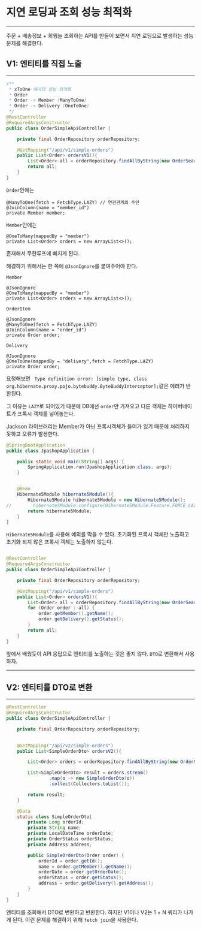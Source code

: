 # 지연 로딩과 조회 성능 최적화

---

주문 + 배송정보 + 회웡늘 조회하는 API를 만들어 보면서 지연 로딩으로 발생하는 성능 문제를 해결한다.

## V1: 엔티티를 직접 노출

---

```java
/**
 * xToOne 에서의 성능 최적화
 * Order
 * Order -> Member (ManyToOne)
 * Order -> Delivery (OneToOne)
 */
@RestController
@RequiredArgsConstructor
public class OrderSimpleApiController {

    private final OrderRepository orderRepository;

    @GetMapping("/api/v1/simple-orders")
    public List<Order> ordersV1(){
        List<Order> all = orderRepository.findAllByString(new OrderSearch());
        return all;
    }
}
```

`Order`안에는 

```text
@ManyToOne(fetch = FetchType.LAZY) // 연관관계의 주인
@JoinColumn(name = "member_id")
private Member member;
```

`Member`안에는

```text
@OneToMany(mappedBy = "member")
private List<Order> orders = new ArrayList<>();
```

존재해서 무한루프에 빠지게 된다.

해결하기 위해서는 한 쪽에 `@JsonIgnore`를 붙여주어야 한다.

```text
Member

@JsonIgnore
@OneToMany(mappedBy = "member")
private List<Order> orders = new ArrayList<>();
```

```text
OrderItem

@JsonIgnore
@ManyToOne(fetch = FetchType.LAZY)
@JoinColumn(name = "order_id")
private Order order;
```

```text
Delivery

@JsonIgnore
@OneToOne(mappedBy = "delivery",fetch = FetchType.LAZY)
private Order order;
```

요청해보면 ` Type definition error: [simple type, class org.hibernate.proxy.pojo.bytebuddy.ByteBuddyInterceptor];`같은 에러가 반환된다.

그 이유는 `LAZY`로 되어있기 때문에 DB에선 `order`만 가져오고 다른 객체는 하이버네이트가 프록시 객체를 넣어놓는다.

Jackson 라이브러리는 Member가 아닌 프록시객체가 들어가 있기 때문에 처리하지 못하고 오류가 발생한다.

```java
@SpringBootApplication
public class JpashopApplication {

    public static void main(String[] args) {
        SpringApplication.run(JpashopApplication.class, args);
    }


    @Bean
    Hibernate5Module hibernate5Module(){
        Hibernate5Module hibernate5Module = new Hibernate5Module();
//        hibernate5Module.configure(Hibernate5Module.Feature.FORCE_LAZY_LOADING,true);
        return hibernate5Module;
    }
}
```

`Hibernate5Module`를 사용해 예외를 막을 수 있다.  초기화된 프록시 객체만 노출하고 초기화 되지 않은 프록시 객체는 노출하지 않는다.

```java

@RestController
@RequiredArgsConstructor
public class OrderSimpleApiController {

    private final OrderRepository orderRepository;

    @GetMapping("/api/v1/simple-orders")
    public List<Order> ordersV1(){
        List<Order> all = orderRepository.findAllByString(new OrderSearch());
        for (Order order : all) {
            order.getMember().getName();
            order.getDelivery().getStatus();
        }
        return all;
    }
}
```

앞에서 배웠듯이 API 응답으로 엔티티를 노출하는 것은 좋지 않다. `DTO`로 변환해서 사용하자.

---

## V2: 엔티티를 DTO로 변환

---

```java
@RestController
@RequiredArgsConstructor
public class OrderSimpleApiController {

    private final OrderRepository orderRepository;
    

    @GetMapping("/api/v2/simple-orders")
    public List<SimpleOrderDto> ordersV2(){

        List<Order> orders = orderRepository.findAllByString(new OrderSearch());

        List<SimpleOrderDto> result = orders.stream()
                .map(o -> new SimpleOrderDto(o))
                .collect(Collectors.toList());

        return result;
    }

    @Data
    static class SimpleOrderDto{
        private Long orderId;
        private String name;
        private LocalDateTime orderDate;
        private OrderStatus orderStatus;
        private Address address;

        public SimpleOrderDto(Order order) {
            orderId = order.getId();
            name = order.getMember().getName();
            orderDate = order.getOrderDate();
            orderStatus = order.getStatus();
            address = order.getDelivery().getAddress();
        }
    }
}
```

엔티티를 조회해서 DTO로 변환하고 반환한다. 하지만 V1이나 V2는 1 + N 쿼리가 나가게 된다. 이런 문제를 해결하기 위해 `fetch join`을 사용한다.

